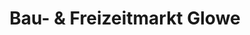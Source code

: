 ---
title: "Bau- & Freizeitmarkt Glowe"
url: /glowe/bau-und-freizeitmarkt-glowe/
shop: Eisenwaren
---